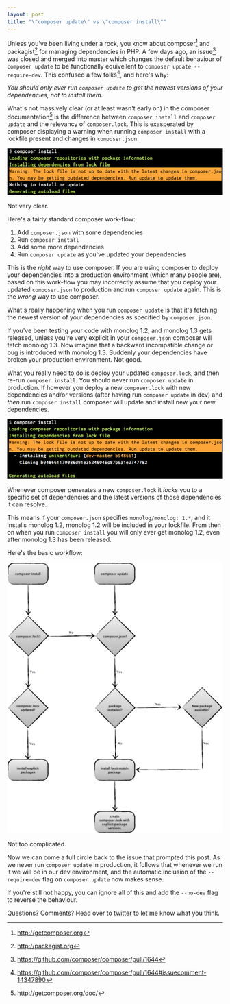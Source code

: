 ```yaml
---
layout: post
title: "\"composer update\" vs \"composer install\""
---
```


Unless you've been living under a rock, you know about composer[^1] and packagist[^2] for managing dependencies in PHP.  A few days ago, an issue[^3] was closed and merged into master which changes the default behaviour of `composer update` to be functionally equivellent to `composer update --require-dev`.  This confused a few folks[^4], and here's why:

_You should only ever run `composer update` to get the newest versions of your dependencies, not to install them_.

What's not massively clear (or at least wasn't early on) in the composer documentation[^5] is the difference between `composer install` and `composer update` and the relevancy of `composer.lock`.  This is exasperated by composer displaying a warning when running `composer install` with a lockfile present and changes in `composer.json`:

![composer install message](/img/posts/composer-install-message.png)

Not very clear.

Here's a fairly standard composer work-flow:

1. Add `composer.json` with some dependencies
2. Run `composer install`
3. Add some more dependencies
4. Run `composer update` as you've updated your dependencies

This is the _right_ way to use composer.  If you are using composer to deploy your dependencies into a production environment (which many people are), based on this work-flow you may incorrectly assume that you deploy your updated `composer.json` to production and run `composer update` again.  This is the _wrong_ way to use composer.

What's really happening when you run `composer update` is that it's fetching the newest version of your dependencies as specified by `composer.json`.

If you've been testing your code with monolog 1.2, and monolog 1.3 gets released, unless you're very explicit in your `composer.json` composer will fetch monolog 1.3.  Now imagine that a backward incompatible change or bug is introduced with monolog 1.3.  Suddenly your dependencies have broken your production environment. Not good.

What you really need to do is deploy your updated `composer.lock`, and then re-run `composer install`.  You should never run `composer update` in production.  If however you deploy a new `composer.lock` with new dependencies and/or versions (after having run `composer update` in dev) and _then_ run `composer install` composer will update and install new your new dependencies.

![composer install update lockfile](/img/posts/composer-install-update.png)

Whenever composer generates a new `composer.lock` it _locks_ you to a specific set of dependencies and the latest versions of those dependencies it can resolve.

This means if your `composer.json` specifies `monolog/monolog: 1.*`, and it installs monolog 1.2, monolog 1.2 will be included in your lockfile.  From then on when you run `composer install` you will only ever get monolog 1.2, even after monolog 1.3 has been released.

Here's the basic workflow:

![composer install update flow](/img/posts/composer-install-flow.png)

Not too complicated.

Now we can come a full circle back to the issue that prompted this post.  As we never run `composer update` in production, it follows that whenever we run it we will be in our dev environment, and the automatic inclusion of the `--require-dev` flag on `composer update` now makes sense.

If you're still not happy, you can ignore all of this and add the `--no-dev` flag to reverse the behaviour.

Questions? Comments? Head over to [twitter](http://twitter.com/sixdaysad) to let me know what you think.

[^1]: http://getcomposer.org
[^2]: http://packagist.org
[^3]: https://github.com/composer/composer/pull/1644
[^4]: https://github.com/composer/composer/pull/1644#issuecomment-14347890
[^5]: http://getcomposer.org/doc/
